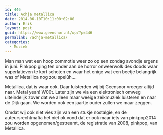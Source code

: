 ```yaml
---
id: 446
title: Achja metallica
date: 2014-06-10T10:11:00+02:00
author: Erik
layout: post
guid: https://www.geensnor.nl/wp/?p=446
permalink: /achja-metallica/
categories:
  - Muziek
---
```

Man man wat een hoop commotie weer zo op een zondag avondje ergens in juni. Pinkpop ging ten onder aan de horror onweerwolk des doods waar superlatieven te kort schoten en waar het enige wat een beetje belangrijk was of Metallica nog zou spelûh&#8230;.

Metallica, dat is waar ook. Daar luisterden wij bij Geensnor vroeger altijd naar. Metal yeah! W00t. Later zijn we via een elektronisch omweg uiteindelijk zover dat we alleen maar weëige zeikmuziek luisteren en naar de Dijk gaan. We worden ook een jaartje ouder zullen we maar zeggen.

Omdat wij ook niet vies zijn van een stukje nostalgie, en de auteursrechtmafia het niet ok vond dat er ook maar iets van pinkpop2014 zou worden opgenomen/gestreamt, de registratie van 2008, pinkpop, van Metallica.

&nbsp;
